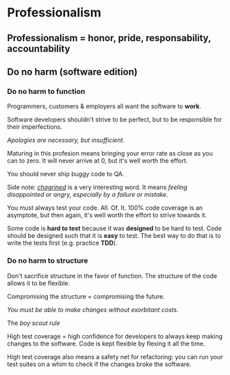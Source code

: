 # Professionalism

## Professionalism = honor, pride, **responsability**, **accountability**

## Do no harm (software edition)

### Do no harm to **function**

Programmers, customers & employers all want the software to **work**.

Software developers shouldn't strive to be perfect, but to be responsible for their imperfections.

_Apologies are necessary, but insufficient._

Maturing in this profesion means bringing your error rate as close as you can to zero. It will never arrive at 0, but it's well worth the effort.

You should never ship buggy code to QA.

Side note: _[chagrined](https://dictionary.cambridge.org/dictionary/english/chagrined)_ is a very interesting word. It means _feeling disappointed or angry, especially by a failure or mistake_.

You must always test your code. All. Of. It.
100% code coverage is an asymptote, but then again, it's well worth the effort to strive towards it.

Some code is **hard to test** because it was **designed** to be hard to test. Code should be designed such that it is **easy** to test. The best way to do that is to write the tests first (e.g. practice **TDD**).

### Do no harm to **structure**

Don't sacrifice structure in the favor of function.
The structure of the code allows it to be flexible.

Compromising the structure = compromising the future.

_You must be able to make changes without exorbitant costs._

The _boy scout rule_

High test coverage = high confidence for developers to always keep making changes to the software. Code is kept flexible by flexing it all the time.

High test coverage also means a safety net for refactoring: you can run your test suites on a whim to check if the changes broke the software.
